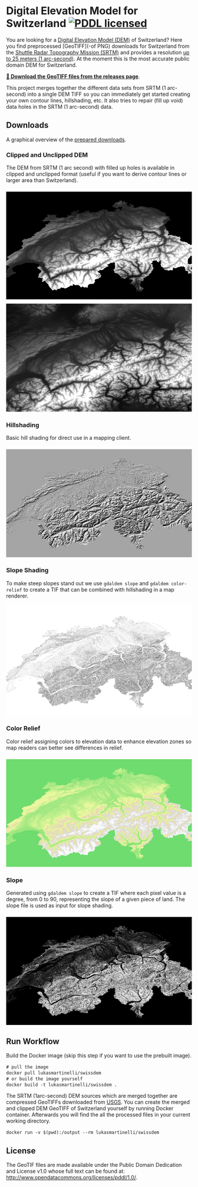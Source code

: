 # Digital Elevation Model for Switzerland [![PDDL licensed](https://img.shields.io/badge/license-PDDL-blue.svg)](https://github.com/lukasmartinelli/swissdem#license)

You are looking for a [Digital Elevation Model (DEM)](https://en.wikipedia.org/wiki/Digital_elevation_model) of Switzerland?
Here you find preprocessed [GeoTIFF](-of PNG) downloads for Switzerland from the [Shuttle Radar Topography Mission (SRTM)](https://en.wikipedia.org/wiki/Shuttle_Radar_Topography_Mission)
and provides a resolution [up to 25 meters (1 arc-second)](https://lta.cr.usgs.gov/SRTM1Arc). At the moment this is the most accurate public domain DEM for Switzerland.

[**:open_file_folder: Download the GeoTIFF files from the releases page**](https://github.com/lukasmartinelli/swissdem/releases/latest).

This project merges together the different data sets from SRTM (1 arc-second) into a single DEM TIFF
so you can immediately get started creating your own contour lines, hillshading, etc. It also tries to repair (fill up void) data holes in the SRTM (1 arc-second) data.

## Downloads

A graphical overview of the [prepared downloads](https://github.com/lukasmartinelli/swissdem/releases/latest).

### Clipped and Unclipped DEM

The DEM from SRTM (1 arc second) with filled up holes is available in clipped and unclipped format (useful if you want to derive contour lines or larger area than Switzerland).

![Switzerland DEM Clipped](demo/switzerland_dem_clipped.png)
![Switzerland DEM Unclipped](demo/switzerland_dem_unclipped.png)

### Hillshading

Basic hill shading for direct use in a mapping client.

![Switzerland Hillshading](demo/switzerland_hillshade.png)

### Slope Shading

To make steep slopes stand out we use `gdaldem slope` and `gdaldem color-relief` to
create a TIF that can be combined with hillshading in a map renderer.

![Switzerland Slope Shading](demo/switzerland_slopeshade.png)

### Color Relief

Color relief assigning colors to elevation data to enhance elevation zones so map readers
can better see differences in relief.

![Switzerland Hillshading](demo/switzerland_relief.png)

### Slope

Generated using `gdaldem slope` to create a TIF where each pixel value is a degree, from 0 to 90, representing the slope of a given piece of land. The slope file is used as input for slope shading.

![Switzerland Slope](demo/switzerland_slope.png)


## Run Workflow

Build the Docker image (skip this step if you want to use the prebuilt image).

```
# pull the image
docker pull lukasmartinelli/swissdem
# or build the image yourself
docker build -t lukasmartinelli/swissdem .
```

The SRTM (1arc-second) DEM sources which are merged together are compressed GeoTIFFs downloaded from [USGS](http://earthexplorer.usgs.gov).  You can create the merged and clipped DEM GeoTIFF of Switzerland yourself by running Docker container.
Afterwards you will find the all the processed files in your current working directory.

```
docker run -v $(pwd):/output --rm lukasmartinelli/swissdem
```

## License

The GeoTIF files are made available under the Public Domain Dedication and License v1.0 whose full text can be found at: http://www.opendatacommons.org/licenses/pddl/1.0/.
